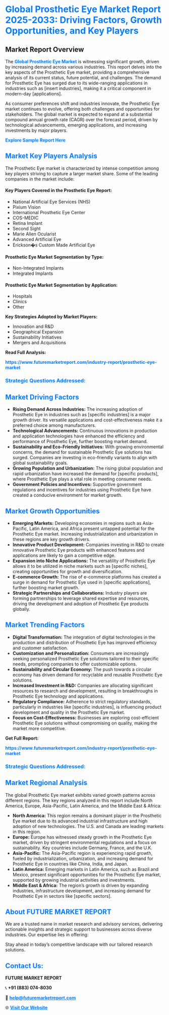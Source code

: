 <h1 style="color: #007BFF;">Global Prosthetic Eye Market Report 2025-2033: Driving Factors, Growth Opportunities, and Key Players</h1>

<section id="overview">
<h2>Market Report Overview</h2>
<p>The <a href="https://www.futuremarketreport.com/industry-report/prosthetic-eye-market" style="color: #007BFF; text-decoration: none;"><strong>Global Prosthetic Eye Market</strong></a> is witnessing significant growth, driven by increasing demand across various industries. This report delves into the key aspects of the Prosthetic Eye market, providing a comprehensive analysis of its current status, future potential, and challenges. The demand for Prosthetic Eye has surged due to its wide-ranging applications in industries such as [insert industries], making it a critical component in modern-day [applications].</p>
<p>As consumer preferences shift and industries innovate, the Prosthetic Eye market continues to evolve, offering both challenges and opportunities for stakeholders. The global market is expected to expand at a substantial compound annual growth rate (CAGR) over the forecast period, driven by technological advancements, emerging applications, and increasing investments by major players.</p>
</section>

<section id="overview">
<p><a href="https://www.futuremarketreport.com/request-sample/reportId=77653" style="color: #007BFF; text-decoration: none;"><strong>Explore Sample Report Here</strong></a></p>
</section>

<section id="key-players">
<h2 style="color: #007BFF;">Market Key Players Analysis</h2>
<p>The Prosthetic Eye market is characterized by intense competition among key players striving to capture a larger market share. Some of the leading companies in the market include:</p>
<h4>Key Players Covered in the Prosthetic Eye Report:</h4>
<ul><li>National Artificial Eye Services (NHS)</li><li>Pixium Vision</li><li>International Prosthetic Eye Center</li><li>COS-MEDIC</li><li>Retina Implant</li><li>Second Sight</li><li>Marie Allen Ocularist</li><li>Advanced Artificial Eye</li><li>Erickson�s Custom Made Artificial Eye</li></ul>
<h4>Prosthetic Eye Market Segmentation by Type:</h4>
<ul><li>Non-Integrated Implants</li><li>Integrated Implants</li></ul>

<h4>Prosthetic Eye Market Segmentation by Application:</h4>
<ul><li>Hospitals</li><li>Clinics</li><li>Other</li></ul>
<p><strong>Key Strategies Adopted by Market Players:</strong></p>
<ul>
<li>Innovation and R&D</li>
<li>Geographical Expansion</li>
<li>Sustainability Initiatives</li>
<li>Mergers and Acquisitions</li>
</ul>
</section>

<section>
<p><strong>Read Full Analysis: </strong></p><a href="https://www.futuremarketreport.com/industry-report/prosthetic-eye-market" style="color: #007BFF; text-decoration: none;"><strong>https://www.futuremarketreport.com/industry-report/prosthetic-eye-market</strong></a>
<h3 style="color: #007BFF;">Strategic Questions Addressed:</h3>
</section>

<section id="driving-factors">
<h2 style="color: #007BFF;">Market Driving Factors</h2>
<ul>
<li><strong>Rising Demand Across Industries:</strong> The increasing adoption of Prosthetic Eye in industries such as [specific industries] is a major growth driver. Its versatile applications and cost-effectiveness make it a preferred choice among manufacturers.</li>
<li><strong>Technological Advancements:</strong> Continuous innovations in production and application technologies have enhanced the efficiency and performance of Prosthetic Eye, further boosting market demand.</li>
<li><strong>Sustainability and Eco-Friendly Initiatives:</strong> With growing environmental concerns, the demand for sustainable Prosthetic Eye solutions has surged. Companies are investing in eco-friendly variants to align with global sustainability goals.</li>
<li><strong>Growing Population and Urbanization:</strong> The rising global population and rapid urbanization have increased the demand for [specific products], where Prosthetic Eye plays a vital role in meeting consumer needs.</li>
<li><strong>Government Policies and Incentives:</strong> Supportive government regulations and incentives for industries using Prosthetic Eye have created a conducive environment for market growth.</li>
</ul>
</section>

<section id="growth-opportunities">
<h2 style="color: #007BFF;">Market Growth Opportunities</h2>
<ul>
<li><strong>Emerging Markets:</strong> Developing economies in regions such as Asia-Pacific, Latin America, and Africa present untapped potential for the Prosthetic Eye market. Increasing industrialization and urbanization in these regions are key growth drivers.</li>
<li><strong>Innovative Product Development:</strong> Companies investing in R&D to create innovative Prosthetic Eye products with enhanced features and applications are likely to gain a competitive edge.</li>
<li><strong>Expansion into Niche Applications:</strong> The versatility of Prosthetic Eye allows it to be utilized in niche markets such as [specific niches], creating opportunities for growth and diversification.</li>
<li><strong>E-commerce Growth:</strong> The rise of e-commerce platforms has created a surge in demand for Prosthetic Eye used in [specific applications], further boosting market growth.</li>
<li><strong>Strategic Partnerships and Collaborations:</strong> Industry players are forming partnerships to leverage shared expertise and resources, driving the development and adoption of Prosthetic Eye products globally.</li>
</ul>
</section>

<section id="trending-factors">
<h2 style="color: #007BFF;">Market Trending Factors</h2>
<ul>
<li><strong>Digital Transformation:</strong> The integration of digital technologies in the production and distribution of Prosthetic Eye has improved efficiency and customer satisfaction.</li>
<li><strong>Customization and Personalization:</strong> Consumers are increasingly seeking personalized Prosthetic Eye solutions tailored to their specific needs, prompting companies to offer customizable options.</li>
<li><strong>Sustainability and Circular Economy:</strong> The push towards a circular economy has driven demand for recyclable and reusable Prosthetic Eye solutions.</li>
<li><strong>Increased Investment in R&D:</strong> Companies are allocating significant resources to research and development, resulting in breakthroughs in Prosthetic Eye technology and applications.</li>
<li><strong>Regulatory Compliance:</strong> Adherence to strict regulatory standards, particularly in industries like [specific industries], is influencing product development and quality in the Prosthetic Eye market.</li>
<li><strong>Focus on Cost-Effectiveness:</strong> Businesses are exploring cost-efficient Prosthetic Eye solutions without compromising on quality, making the market more competitive.</li>
</ul>
</section>

<section>
<p><strong>Get Full Report: </strong></p><a href="https://www.futuremarketreport.com/industry-report/prosthetic-eye-market" style="color: #007BFF; text-decoration: none;"><strong>https://www.futuremarketreport.com/industry-report/prosthetic-eye-market</strong></a>
<h3 style="color: #007BFF;">Strategic Questions Addressed:</h3>
</section>


<section id="regional-analysis">
<h2 style="color: #007BFF;">Market Regional Analysis</h2>
<p>The global Prosthetic Eye market exhibits varied growth patterns across different regions. The key regions analyzed in this report include North America, Europe, Asia-Pacific, Latin America, and the Middle East & Africa:</p>
<ul>
<li><strong>North America:</strong> This region remains a dominant player in the Prosthetic Eye market due to its advanced industrial infrastructure and high adoption of new technologies. The U.S. and Canada are leading markets in this region.</li>
<li><strong>Europe:</strong> Europe has witnessed steady growth in the Prosthetic Eye market, driven by stringent environmental regulations and a focus on sustainability. Key countries include Germany, France, and the U.K.</li>
<li><strong>Asia-Pacific:</strong> The Asia-Pacific region is experiencing rapid growth, fueled by industrialization, urbanization, and increasing demand for Prosthetic Eye in countries like China, India, and Japan.</li>
<li><strong>Latin America:</strong> Emerging markets in Latin America, such as Brazil and Mexico, present significant opportunities for the Prosthetic Eye market, supported by growing industrial activities and investments.</li>
<li><strong>Middle East & Africa:</strong> The region’s growth is driven by expanding industries, infrastructure development, and increasing demand for Prosthetic Eye in sectors like [specific sectors].</li>
</ul>
</section>

<footer>
<h2 style="color: #007BFF;">About FUTURE MARKET REPORT</h2>
<p>We are a trusted name in market research and advisory services, delivering actionable insights and strategic support to businesses across diverse industries. Our expertise lies in offering:</p>

<p>Stay ahead in today’s competitive landscape with our tailored research solutions.</p>

<h2 style="color: #007BFF;">Contact Us:</h2>
<p><strong>FUTURE MARKET REPORT</strong></p>
<p>📞 <strong>+91 (883) 074-8030</strong></p>
<p>📧 <strong><a href="mailto:help@futuremarketreport.com" style="color: #007BFF;">help@futuremarketreport.com</a></strong></p>
<p>🌐 <strong><a href="https://www.futuremarketreport.com/" style="color: #007BFF;">Visit Our Website</a></strong></p>
</footer>